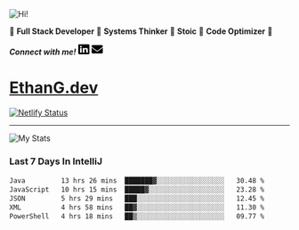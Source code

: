 <img src="https://i.giphy.com/media/3PAL5bChWnak0WJ32x/giphy.webp" alt="Hi!">

:star2: **Full Stack Developer** :star2: **Systems Thinker** :star2: **Stoic** :star2: **Code Optimizer** :star2:

***Connect with me!*** <a href="https://www.linkedin.com/in/ethan-glover/"><img src="https://raw.githubusercontent.com/eglove/eglove/eeb591600b73da426bd298d229e2fd96df019488/linkedin-brands.svg" alt="LinkedIn" width="20px" height="20px"></a> <a href="mailto:hello@ethang.email"><img src="https://raw.githubusercontent.com/eglove/eglove/47aceecf4819797d993f5facc7764cb99d0ab039/envelope-solid.svg" alt="Email" width="20px" height="20px"></a>

# [EthanG.dev](https://ethang.dev/)

[![Netlify Status](https://api.netlify.com/api/v1/badges/386a0047-e6d7-4b02-af54-535d4fdd1866/deploy-status)](https://app.netlify.com/sites/focused-elion-be8588/deploys)

<hr>

![My Stats](https://github-readme-stats.vercel.app/api?username=eglove&show_icons=true&theme=default&count_private=true)

### Last 7 Days In IntelliJ
<!--START_SECTION:waka-->
```text
Java         13 hrs 26 mins  ███████▓░░░░░░░░░░░░░░░░░   30.48 % 
JavaScript   10 hrs 15 mins  █████▓░░░░░░░░░░░░░░░░░░░   23.28 % 
JSON         5 hrs 29 mins   ███░░░░░░░░░░░░░░░░░░░░░░   12.45 % 
XML          4 hrs 58 mins   ██▓░░░░░░░░░░░░░░░░░░░░░░   11.30 % 
PowerShell   4 hrs 18 mins   ██▒░░░░░░░░░░░░░░░░░░░░░░   09.77 % 
```
<!--END_SECTION:waka-->

